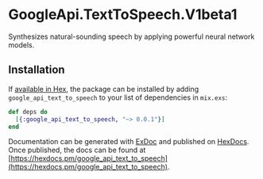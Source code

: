 # GoogleApi.TextToSpeech.V1beta1

Synthesizes natural-sounding speech by applying powerful neural network models.

## Installation

If [available in Hex](https://hex.pm/docs/publish), the package can be installed
by adding `google_api_text_to_speech` to your list of dependencies in `mix.exs`:

```elixir
def deps do
  [{:google_api_text_to_speech, "~> 0.0.1"}]
end
```

Documentation can be generated with [ExDoc](https://github.com/elixir-lang/ex_doc)
and published on [HexDocs](https://hexdocs.pm). Once published, the docs can
be found at [https://hexdocs.pm/google_api_text_to_speech](https://hexdocs.pm/google_api_text_to_speech).
